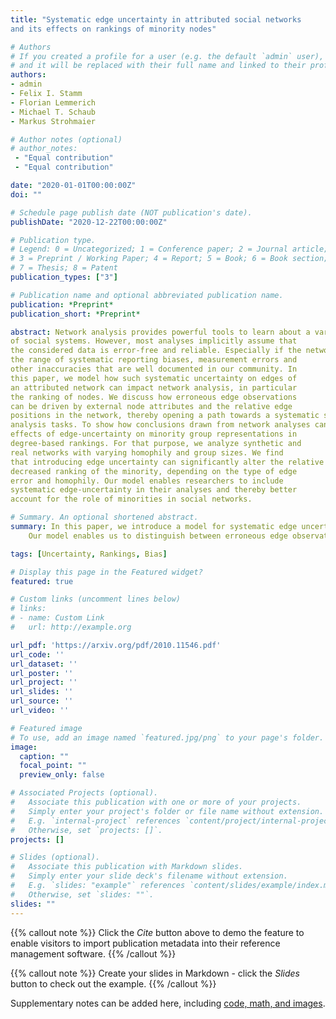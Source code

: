 ```yaml
---
title: "Systematic edge uncertainty in attributed social networks
and its effects on rankings of minority nodes"

# Authors
# If you created a profile for a user (e.g. the default `admin` user), write the username (folder name) here 
# and it will be replaced with their full name and linked to their profile.
authors:
- admin
- Felix I. Stamm
- Florian Lemmerich
- Michael T. Schaub
- Markus Strohmaier

# Author notes (optional)
# author_notes:
 - "Equal contribution"
 - "Equal contribution"

date: "2020-01-01T00:00:00Z"
doi: ""

# Schedule page publish date (NOT publication's date).
publishDate: "2020-12-22T00:00:00Z"

# Publication type.
# Legend: 0 = Uncategorized; 1 = Conference paper; 2 = Journal article;
# 3 = Preprint / Working Paper; 4 = Report; 5 = Book; 6 = Book section;
# 7 = Thesis; 8 = Patent
publication_types: ["3"]

# Publication name and optional abbreviated publication name.
publication: *Preprint*
publication_short: *Preprint*

abstract: Network analysis provides powerful tools to learn about a variety
of social systems. However, most analyses implicitly assume that
the considered data is error-free and reliable. Especially if the network consists of multiple groups, this assumption conflicts with
the range of systematic reporting biases, measurement errors and
other inaccuracies that are well documented in our community. In
this paper, we model how such systematic uncertainty on edges of
an attributed network can impact network analysis, in particular
the ranking of nodes. We discuss how erroneous edge observations
can be driven by external node attributes and the relative edge
positions in the network, thereby opening a path towards a systematic study of the effects of edge-uncertainty for various network
analysis tasks. To show how conclusions drawn from network analyses can get distorted due to such inaccuracies, we focus on the
effects of edge-uncertainty on minority group representations in
degree-based rankings. For that purpose, we analyze synthetic and
real networks with varying homophily and group sizes. We find
that introducing edge uncertainty can significantly alter the relative density of networks and result both in a strongly increased or
decreased ranking of the minority, depending on the type of edge
error and homophily. Our model enables researchers to include
systematic edge-uncertainty in their analyses and thereby better
account for the role of minorities in social networks.

# Summary. An optional shortened abstract.
summary: In this paper, we introduce a model for systematic edge uncertainty in attributed networks.
    Our model enables us to distinguish between erroneous edge observations that are driven by external node attributes or the network structure itself, thereby opening a path towards a systematic study of the effects of edge-uncertainty for various network analysis tasks.

tags: [Uncertainty, Rankings, Bias]

# Display this page in the Featured widget?
featured: true

# Custom links (uncomment lines below)
# links:
# - name: Custom Link
#   url: http://example.org

url_pdf: 'https://arxiv.org/pdf/2010.11546.pdf'
url_code: ''
url_dataset: ''
url_poster: ''
url_project: ''
url_slides: ''
url_source: ''
url_video: ''

# Featured image
# To use, add an image named `featured.jpg/png` to your page's folder. 
image:
  caption: ""
  focal_point: ""
  preview_only: false

# Associated Projects (optional).
#   Associate this publication with one or more of your projects.
#   Simply enter your project's folder or file name without extension.
#   E.g. `internal-project` references `content/project/internal-project/index.md`.
#   Otherwise, set `projects: []`.
projects: []

# Slides (optional).
#   Associate this publication with Markdown slides.
#   Simply enter your slide deck's filename without extension.
#   E.g. `slides: "example"` references `content/slides/example/index.md`.
#   Otherwise, set `slides: ""`.
slides: ""
---
```


{{% callout note %}}
Click the *Cite* button above to demo the feature to enable visitors to import publication metadata into their reference management software.
{{% /callout %}}

{{% callout note %}}
Create your slides in Markdown - click the *Slides* button to check out the example.
{{% /callout %}}

Supplementary notes can be added here, including [code, math, and images](https://wowchemy.com/docs/writing-markdown-latex/).
